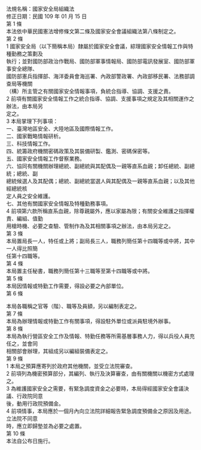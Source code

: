 法規名稱：國家安全局組織法  
修正日期：民國 109 年 01 月 15 日  
第 1 條  
本法依中華民國憲法增修條文第二條及國家安全會議組織法第八條制定之。  
第 2 條  
1 國家安全局（以下簡稱本局）隸屬於國家安全會議，綜理國家安全情報工作與特種勤務之策劃及  
執行；並對國防部政治作戰局、國防部軍事情報局、國防部電訊發展室、國防部軍事安全總隊、  
國防部憲兵指揮部、海洋委員會海巡署、內政部警政署、內政部移民署、法務部調查局等機關  
（構）所主管之有關國家安全情報事項，負統合指導、協調、支援之責。  
2 前項有關國家安全情報工作之統合指導、協調、支援事項之規定及其相關運作之辦法，由本局另  
定之。  
3 本局掌理下列事項：  
一、臺灣地區安全、大陸地區及國際情報工作。  
二、國家戰略情報研析。  
三、科技情報工作。  
四、統籌政府機關密碼政策及其裝備研製、鑑測、密碼保密等。  
五、國家安全情報工作督察業務。  
六、協同有關機關辦理總統、副總統與其配偶及一親等直系血親；卸任總統、副總統；總統、副  
總統候選人及其配偶；總統、副總統當選人與其配偶及一親等直系血親；以及其他經總統核  
定人員之安全維護。  
七、其他有關國家安全情報及特種勤務事項。  
4 前項第六款所稱直系血親，除尊親屬外，應以家屬為限；有關安全維護之指揮權責、編組、值勤  
用槍時機、必要之查驗、管制作為及其相關事項之辦法，由本局另定之。  
第 3 條  
本局置局長一人，特任或上將；副局長三人，職務列簡任第十四職等或中將，其中一人得比照簡  
任第十四職等。  
第 4 條  
本局置主任秘書，職務列簡任第十三職等至第十四職等或中將。  
第 5 條  
本局因情報或特勤工作需要，得設必要之內部單位。  
第 6 條  


本局各職稱之官等（階）、職等及員額，另以編制表定之。  
第 7 條  
本局為辦理情報或特勤工作有關事項，得設駐外單位或派員駐境外辦事。  
第 8 條  
本局為執行營區安全工作及情報、特勤任務等所需基層事務人力，得以兵役人員充任之，並會同  
相關部會辦理，其組成另以編組裝備表定之。  
第 9 條  
1 本局之預算應寄列於政府其他機關，並受立法院審查。  
2 前項列為機密預算部分，其編列、執行及決算審查，由有關機關以機密方式處理之。  
3 為維護國家安全之需要，有緊急調度資金之必要時，本局得經國家安全會議決議、行政院同意  
後，動用行政院預備金。  
4 前項情事，本局應於一個月內向立法院詳細報告緊急調度預備金之原因及用途。立法院不同意  
時，應立即歸墊並為必要之處置。  
第 10 條  
本法自公布日施行。  


